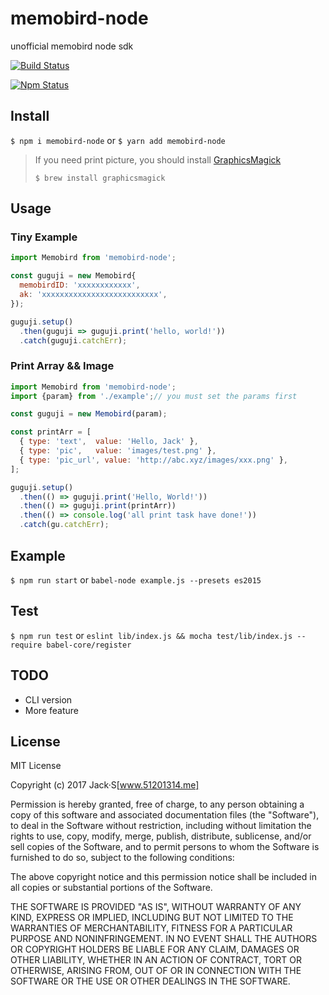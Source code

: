# memobird-node
 unofficial memobird node sdk

[![Build Status](http://img.shields.io/travis/jingxinxin/memobird-node.svg)](https://travis-ci.org/jingxinxin/memobird-node)

[![Npm Status](https://img.shields.io/npm/v/memobird-node.svg)](https://www.npmjs.com/package/memobird-node)


## Install
`$ npm i memobird-node`  or `$ yarn add memobird-node`

> If you need print picture, you should install [GraphicsMagick](http://www.graphicsmagick.org/)
>
> `$ brew install graphicsmagick`

## Usage

### Tiny Example
```javascript
import Memobird from 'memobird-node';

const guguji = new Memobird{
  memobirdID: 'xxxxxxxxxxxx',
  ak: 'xxxxxxxxxxxxxxxxxxxxxxxxxx',
});

guguji.setup()
  .then(guguji => guguji.print('hello, world!'))
  .catch(guguji.catchErr);
```

### Print Array && Image

```javascript
import Memobird from 'memobird-node';
import {param} from './example';// you must set the params first

const guguji = new Memobird(param);

const printArr = [
  { type: 'text',  value: 'Hello, Jack' },
  { type: 'pic',   value: 'images/test.png' },
  { type: 'pic_url', value: 'http://abc.xyz/images/xxx.png' },
];

guguji.setup()
  .then(() => guguji.print('Hello, World!'))
  .then(() => guguji.print(printArr))
  .then(() => console.log('all print task have done!'))
  .catch(gu.catchErr);
```

## Example
`$ npm run start` or `babel-node example.js --presets es2015`

## Test
`$ npm run test`  or `eslint lib/index.js && mocha test/lib/index.js --require babel-core/register`

## TODO
* CLI version
* More feature

## License

MIT License

Copyright (c) 2017 Jack·S[www.51201314.me]

Permission is hereby granted, free of charge, to any person obtaining a copy
of this software and associated documentation files (the "Software"), to deal
in the Software without restriction, including without limitation the rights
to use, copy, modify, merge, publish, distribute, sublicense, and/or sell
copies of the Software, and to permit persons to whom the Software is
furnished to do so, subject to the following conditions:

The above copyright notice and this permission notice shall be included in all
copies or substantial portions of the Software.

THE SOFTWARE IS PROVIDED "AS IS", WITHOUT WARRANTY OF ANY KIND, EXPRESS OR
IMPLIED, INCLUDING BUT NOT LIMITED TO THE WARRANTIES OF MERCHANTABILITY,
FITNESS FOR A PARTICULAR PURPOSE AND NONINFRINGEMENT. IN NO EVENT SHALL THE
AUTHORS OR COPYRIGHT HOLDERS BE LIABLE FOR ANY CLAIM, DAMAGES OR OTHER
LIABILITY, WHETHER IN AN ACTION OF CONTRACT, TORT OR OTHERWISE, ARISING FROM,
OUT OF OR IN CONNECTION WITH THE SOFTWARE OR THE USE OR OTHER DEALINGS IN THE
SOFTWARE.
